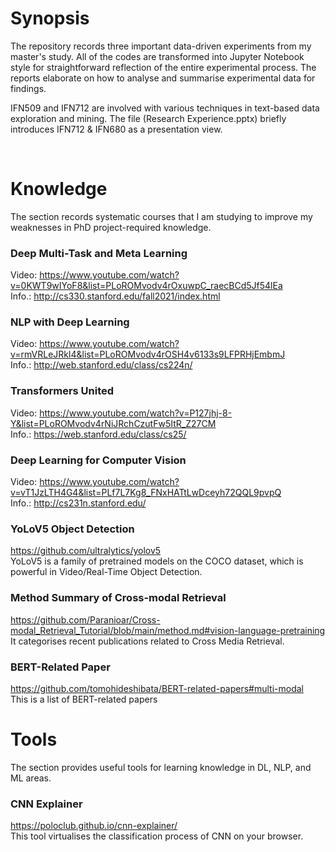 # Synopsis
The repository records three important data-driven experiments from my master's study. All of the codes are transformed into Jupyter Notebook style for straightforward reflection of the entire experimental process. The reports elaborate on how to analyse and summarise experimental data for findings.

IFN509 and IFN712 are involved with various techniques in text-based data exploration and mining. The file (Research Experience.pptx) briefly introduces IFN712 & IFN680 as a presentation view.

</br>

# Knowledge 
The section records systematic courses that I am studying to improve my weaknesses in PhD project-required knowledge.

### Deep Multi-Task and Meta Learning
Video: https://www.youtube.com/watch?v=0KWT9wIYoF8&list=PLoROMvodv4rOxuwpC_raecBCd5Jf54lEa </br>
Info.: http://cs330.stanford.edu/fall2021/index.html
  
### NLP with Deep Learning
Video: https://www.youtube.com/watch?v=rmVRLeJRkl4&list=PLoROMvodv4rOSH4v6133s9LFPRHjEmbmJ </br>
Info.: http://web.stanford.edu/class/cs224n/
  
### Transformers United
Video: https://www.youtube.com/watch?v=P127jhj-8-Y&list=PLoROMvodv4rNiJRchCzutFw5ItR_Z27CM </br>
Info.: https://web.stanford.edu/class/cs25/

### Deep Learning for Computer Vision
Video: https://www.youtube.com/watch?v=vT1JzLTH4G4&list=PLf7L7Kg8_FNxHATtLwDceyh72QQL9pvpQ </br>
Info.: http://cs231n.stanford.edu/

### YoLoV5 Object Detection
https://github.com/ultralytics/yolov5 </br>
YoLoV5 is a family of pretrained models on the COCO dataset, which is powerful in Video/Real-Time Object Detection.

### Method Summary of Cross-modal Retrieval
https://github.com/Paranioar/Cross-modal_Retrieval_Tutorial/blob/main/method.md#vision-language-pretraining </br>
It categorises recent publications related to Cross Media Retrieval.

### BERT-Related Paper
https://github.com/tomohideshibata/BERT-related-papers#multi-modal </br>
This is a list of BERT-related papers

# Tools
The section provides useful tools for learning knowledge in DL, NLP, and ML areas.  

### CNN Explainer
https://poloclub.github.io/cnn-explainer/ </br>
This tool virtualises the classification process of CNN on your browser.
